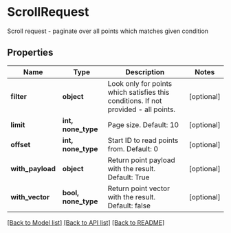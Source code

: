 # ScrollRequest

Scroll request - paginate over all points which matches given condition
## Properties
Name | Type | Description | Notes
------------ | ------------- | ------------- | -------------
**filter** | **object** | Look only for points which satisfies this conditions. If not provided - all points. | [optional] 
**limit** | **int, none_type** | Page size. Default: 10 | [optional] 
**offset** | **int, none_type** | Start ID to read points from. Default: 0 | [optional] 
**with_payload** | **object** | Return point payload with the result. Default: True | [optional] 
**with_vector** | **bool, none_type** | Return point vector with the result. Default: false | [optional] 

[[Back to Model list]](../README.md#documentation-for-models) [[Back to API list]](../README.md#documentation-for-api-endpoints) [[Back to README]](../README.md)


